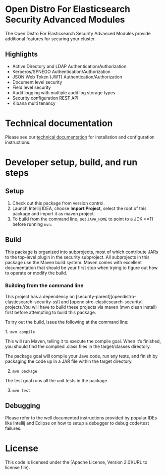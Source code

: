 # Open Distro For Elasticsearch Security Advanced Modules

The Open Distro For Elasticsearch Security Advanced Modules provide additional features for securing your cluster. 

## Highlights

* Active Directory and LDAP Authentication/Authorization
* Kerberos/SPNEGO Authentication/Authorization
* JSON Web Token (JWT) Authentication/Authorization
* Document level security
* Field level security
* Audit logging with multiple audit log storage types
* Security configuration REST API
* Kibana multi tenancy

# Technical documentation

Please see our [technical documentation](https://opendistro.github.io/for-elasticsearch-docs/) for installation and configuration instructions.

# Developer setup, build, and run steps


## Setup

1. Check out this package from version control.
1. Launch Intellij IDEA, choose **Import Project**,  select the root of this package and import it as maven project. 
1. To build from the command line, set `JAVA_HOME` to point to a JDK >=11 before running `mvn`.

## Build

This package is organized into subprojects, most of which contribute JARs to the top-level plugin in the security subproject. All subprojects in this package use the Maven build system. Maven comes with excellent documentation that should be your first stop when trying to figure out how to operate or modify the build.

### Building from the command line
This project has a dependency on [security-parent][opendistro-elasticsearch-security-ssl] and [opendistro-elasticsearch-security] projects.You will have to build these projects  via maven (mvn clean install) first before attempting to build this package.

To try out the build, issue the following at the command line:

 1.` mvn compile`

This will run Maven, telling it to execute the compile goal. When it’s finished, you should find the compiled .class files in the target/classes directory.

The package goal will compile your Java code, run any tests, and finish by packaging the code up in a JAR file within the target directory.

2. `mvn package`

The test goal runs all the unit tests in the package

3. `mvn test`

## Debugging

Please refer to the well documented instructions provided by popular IDEs like Intellij and Eclipse on how to setup a debugger to debug code/test failures.

# License

This code is licensed under the [Apache License, Version 2.0](URL to license file).
